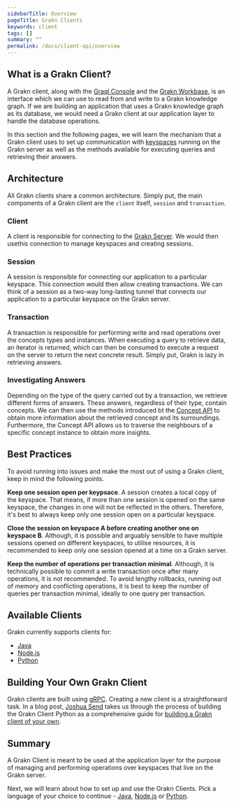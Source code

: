 ```yaml
---
sidebarTitle: Overview
pageTitle: Grakn Clients
keywords: client
tags: []
summary: ""
permalink: /docs/client-api/overview
---
```


## What is a Grakn Client?
A Grakn client, along with the [Graql Console](/docs/running-grakn/console) and the [Grakn Workbase](/docs/workbase/overview), is an interface which we can use to read from and write to a Grakn knowledge graph. If we are building an application that uses a Grakn knowledge graph as its database, we would need a Grakn client at our application layer to handle the database operations.

In this section and the following pages, we will learn the mechanism that a Grakn client uses to set up communication with [keyspaces](/docs/management/keyspace) running on the Grakn server as well as the methods available for executing queries and retrieving their answers.

## Architecture
All Grakn clients share a common architecture. Simply put, the main components of a Grakn client are the `client` itself, `session` and `transaction`.

### Client
A client is responsible for connecting to the [Grakn Server](/docs/running-grakn/install-n-run#start-the-grakn-server). We would then usethis connection to manage keyspaces and creating sessions.

### Session
A session is responsible for connecting our application to a particular keyspace. This connection would then allow creating transactions. We can think of a session as a two-way long-lasting tunnel that connects our application to a particular keyspace on the Grakn server.

### Transaction
A transaction is responsible for performing write and read operations over the concepts types and instances. When executing a query to retrieve data, an iterator is returned, which can then be consumed to execute a request on the server to return the next concrete result. Simply put, Grakn is lazy in retrieving answers.

### Investigating Answers
Depending on the type of the query carried out by a transaction, we retrieve different forms of answers. These answers, regardless of their type, contain concepts. We can then use the methods introduced bt the [Concept API](/docs/concept-api/overview) to obtain more information about the retrieved concept and its surroundings. Furthermore, the Concept API allows us to traverse the neighbours of a specific concept instance to obtain more insights.

## Best Practices
To avoid running into issues and make the most out of using a Grakn client, keep in mind the following points.

**Keep one session open per keypsace**. A session creates a local copy of the keyspace. That means, if more than one session is opened on the same keyspace, the changes in one will not be reflected in the others. Therefore, it's best to always keep only one session open on a particular keyspace.

**Close the session on keyspace A before creating another one on keyspace B**. Although, it is possible and arguably sensible to have multiple sessions opened on different keyspaces, to utilise resources, it is recommended to keep only one session opened at a time on a Grakn server.

**Keep the number of operations per transaction minimal**. Although, it is technically possible to commit a write transaction once after many operations, it is not recommended. To avoid lengthy rollbacks, running out of memory and conflicting operations, it is best to keep the number of queries per transaction minimal, ideally to one query per transaction.

## Available Clients
Grakn currently supports clients for:
- [Java](/docs/client-api/java)
- [Node.js](/docs/client-api/nodejs)
- [Python](/docs/client-api/python)

## Building Your Own Grakn Client
Grakn clients are built using [gRPC](https://grpc.io/). Creating a new client is a straightforward task. In a blog post, [Joshua Send](https://blog.grakn.ai/@joshuasend) takes us through the process of building the Grakn Client Python as a comprehensive guide for [building a Grakn client of your own](https://blog.grakn.ai/grakn-python-driver-how-to-roll-your-own-b010bbd73023).

## Summary
A Grakn Client is meant to be used at the application layer for the purpose of managing and performing operations over keyspaces that live on the Grakn server.

Next, we will learn about how to set up and use the Grakn Clients. Pick a language of your choice to continue - [Java](/docs/client-api/java), [Node.js](/docs/client-api/nodejs) or [Python](/docs/client-api/python).
